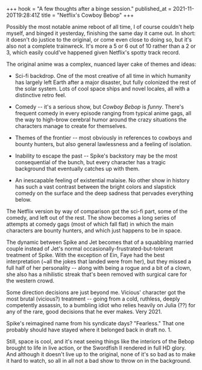 +++
hook = "A few thoughts after a binge session."
published_at = 2021-11-20T19:28:41Z
title = "Netflix's Cowboy Bebop"
+++

Possibly the most notable anime reboot of all time, I of course couldn't help myself, and binged it yesterday, finishing the same day it came out. In short: it doesn't do justice to the original, or come even close to doing so, but it's also not a complete trainwreck. It's more a 5 or 6 out of 10 rather than a 2 or 3, which easily could've happened given Netflix's spotty track record.

The original anime was a complex, nuanced layer cake of themes and ideas:

* Sci-fi backdrop. One of the most creative of all time in which humanity has largely left Earth after a major disaster, but fully colonized the rest of the solar system. Lots of cool space ships and novel locales, all with a distinctive retro feel.

* Comedy -- it's a serious show, but _Cowboy Bebop_ is _funny_. There's frequent comedy in every episode ranging from typical anime gags, all the way to high-brow cerebral humor around the crazy situations the characters manage to create for themselves.

* Themes of the frontier -- most obviously in references to cowboys and bounty hunters, but also general lawlessness and a feeling of isolation.

* Inability to escape the past -- Spike's backstory may be the most consequential of the bunch, but every character has a tragic background that eventually catches up with them.

* An inescapable feeling of existential malaise. No other show in history has such a vast contrast between the bright colors and slapstick comedy on the surface and the deep sadness that pervades everything below.

The Netflix version by way of comparison got the sci-fi part, some of the comedy, and left out of the rest. The show becomes a long series of attempts at comedy gags (most of which fall flat) in which the main characters are bounty hunters, and which just happens to be in space.

The dynamic between Spike and Jet becomes that of a squabbling married couple instead of Jet's normal occasionally-frustrated-but-tolerant treatment of Spike. With the exception of Ein, Faye had the best interpretation (~all the jokes that landed were from her), but they missed a full half of her personality -- along with being a rogue and a bit of a clown, she also has a nihilistic streak that's been removed with surgical care for the western crowd.

Some direction decisions are just beyond me. Vicious' character got the most brutal (vicious?) treatment -- going from a cold, ruthless, deeply competently assassin, to a bumbling idiot who relies heavily on Julia (??) for any of the rare, good decisions that he ever makes. Very 2021.

Spike's reimagined name from his syndicate days? "Fearless." That one probably should have stayed where it belonged back in draft no. 1.

Still, space is cool, and it's neat seeing things like the interiors of the Bebop brought to life in live action, or the Swordfish II rendered in full HD glory. And although it doesn't live up to the original, none of it's so bad as to make it hard to watch, so all in all not a bad show to throw on in the background.
